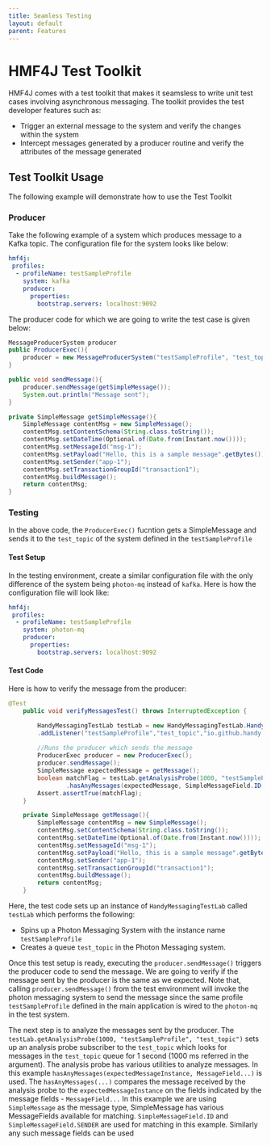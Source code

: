 ```yaml
---
title: Seamless Testing
layout: default
parent: Features
---
```


# HMF4J Test Toolkit
HMF4J comes with a test toolkit that makes it seamsless to write unit test cases involving asynchronous messaging. The toolkit provides the test developer features such as:
- Trigger an external message to the system and verify the changes within the system
- Intercept messages generated by a producer routine and verify the attributes of the message generated

## Test Toolkit Usage
The following example will demonstrate how to use the Test Toolkit

### Producer 
Take the following example of a system which produces message to a Kafka topic. The configuration file for the system looks like below:

```yaml
hmf4j:
 profiles:
  - profileName: testSampleProfile
    system: kafka
    producer:
      properties:
        bootstrap.servers: localhost:9092
```

The producer code for which we are going to write the test case is given below:

```java
MessageProducerSystem producer
public ProducerExec(){
    producer = new MessageProducerSystem("testSampleProfile", "test_topic");
}

public void sendMessage(){
    producer.sendMessage(getSimpleMessage());
    System.out.println("Message sent");
}

private SimpleMessage getSimpleMessage(){
    SimpleMessage contentMsg = new SimpleMessage();
    contentMsg.setContentSchema(String.class.toString());
    contentMsg.setDateTime(Optional.of(Date.from(Instant.now())));
    contentMsg.setMessageId("msg-1");
    contentMsg.setPayload("Hello, this is a sample message".getBytes());
    contentMsg.setSender("app-1");
    contentMsg.setTransactionGroupId("transaction1");
    contentMsg.buildMessage();
    return contentMsg;
}
```

### Testing

In the above code, the `ProducerExec()` fucntion gets a SimpleMessage and sends it to the `test_topic` of the system defined in the `testSampleProfile`

#### Test Setup

In the testing environment, create a similar configuration file with the only difference of the system being `photon-mq` instead of `kafka`. Here is how the configuration file will look like:

```yaml
hmf4j:
 profiles:
  - profileName: testSampleProfile
    system: photon-mq
    producer:
      properties:
        bootstrap.servers: localhost:9092
```

#### Test Code
Here is how to verify the message from the producer:

```java
@Test
    public void verifyMessagesTest() throws InterruptedException {

        HandyMessagingTestLab testLab = new HandyMessagingTestLab.HandyMessagingTestLabBuilder()
        .addListener("testSampleProfile","test_topic","io.github.handy.messaging.types.simplemessage.SimpleMessage").getTestLab();
        
        //Runs the producer which sends the message
        ProducerExec producer = new ProducerExec();
        producer.sendMessage();
        SimpleMessage expectedMessage = getMessage();
        boolean matchFlag = testLab.getAnalysisProbe(1000, "testSampleProfile", "test_topic")
                .hasAnyMessages(expectedMessage, SimpleMessageField.ID, SimpleMessageField.SENDER);
        Assert.assertTrue(matchFlag);
    }

    private SimpleMessage getMessage(){
        SimpleMessage contentMsg = new SimpleMessage();
        contentMsg.setContentSchema(String.class.toString());
        contentMsg.setDateTime(Optional.of(Date.from(Instant.now())));
        contentMsg.setMessageId("msg-1");
        contentMsg.setPayload("Hello, this is a sample message".getBytes());
        contentMsg.setSender("app-1");
        contentMsg.setTransactionGroupId("transaction1");
        contentMsg.buildMessage();
        return contentMsg;
    }
```

Here, the test code sets up an instance of `HandyMessagingTestLab` called `testLab` which performs the following:
- Spins up a Photon Messaging System with the instance name `testSampleProfile`
- Creates a queue `test_topic` in the Photon Messaging system. 

Once this test setup is ready, executing the `producer.sendMessage()` triggers the producer code to send the message. We are going to verify if the message sent by the producer is the same as we expected. Note that, calling `producer.sendMessage()` from the test environment will invoke the photon messaging system to send the message since the same profile `testSampleProfile` defined in the main application is wired to the `photon-mq` in the test system.

The next step is to analyze the messages sent by the producer. The `testLab.getAnalysisProbe(1000, "testSampleProfile", "test_topic")` sets up an analysis probe subscriber to the `test_topic` which looks for messages in the `test_topic` queue for 1 second (1000 ms referred in the argument). The analysis probe has various utilities to analyze messages. In this example `hasAnyMessages(expectedMessageInstance, MessageField...)` is used. The `hasAnyMessages(...)` compares the message received by the analysis probe to the `expectedMessageInstance` on the fields indicated by the message fields - `MessageField...` In this example we are using `SimpleMessage` as the message type, SimpleMessage has various MessageFields available for matching. `SimpleMessageField.ID` and  `SimpleMessageField.SENDER` are used for matching in this example. Similarly any such message fields can be used


